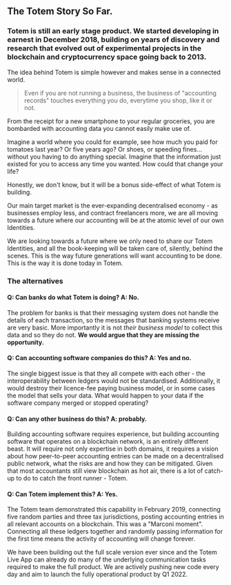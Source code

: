 ## The Totem Story So Far.

### Totem is still an early stage product. We started developing in earnest in December 2018, building on years of discovery and research that evolved out of experimental projects in the blockchain and cryptocurrency space going back to 2013.

The idea behind Totem is simple however and makes sense in a connected world. 

> Even if you are not running a business, the business of "accounting records" touches everything you do, everytime you shop, like it or not. 

From the receipt for a new smartphone to your regular groceries, you are bombarded with accounting data you cannot easily make use of. 

Imagine a world where you could for example, see how much you paid for tomatoes last year? Or five years ago? Or shoes, or speeding fines... without you having to do anything special. Imagine that the information just existed for you to access any time you wanted. How could that change your life? 

Honestly, we don't know, but it will be a bonus side-effect of what Totem is building. 

Our main target market is the ever-expanding decentralised economy - as businesses employ less, and contract freelancers more, we are all moving towards a future where our accounting will be at the atomic level of our own Identities.

We are looking towards a future where we only need to share our Totem Identities, and all the book-keeping will be taken care of, silently, behind the scenes. This is the way future generations will want accounting to be done. This is the way it is done today in Totem. 

### The alternatives

#### Q: Can banks do what Totem is doing? A: No. 

The problem for banks is that their messaging system does not handle the details of each transaction, so the messages that banking systems receive are very basic. More importantly it is not _their business model_ to collect this data and so they do not. **We would argue that they are missing the opportunity.** 

#### Q: Can accounting software companies do this? A: Yes and no.

The single biggest issue is that they all compete with each other - the interoperability between ledgers would not be standardised. Additionally, it would destroy their licence-fee paying business model, or in some cases the model that sells your data. What would happen to your data if the software company merged or stopped operating?

#### Q: Can any other business do this? A: probably.

Building accounting software requires experience, but building accounting software that operates on a blockchain network, is an entirely different beast. It will require not only expertise in both domains, it requires a vision about how peer-to-peer accounting entries can be made on a decentralised public network, what the risks are and how they can be mitigated. Given that most accountants still view blockchain as hot air, there is a lot of catch-up to do to catch the front runner - Totem. 

#### Q: Can Totem implement this? A: Yes.

The Totem team demonstrated this capability in February 2019, connecting five random parties and three tax jurisdictions, posting accounting entries in all relevant accounts on a blockchain. This was a "Marconi moment". Connecting all these ledgers together and randomly passing information for the first time means the activity of accounting will change forever.

We have been building out the full scale version ever since and the Totem Live App can already do many of the underlying communication tasks required to make the full product. We are actively pushing new code every day and aim to launch the fully operational product by Q1 2022.